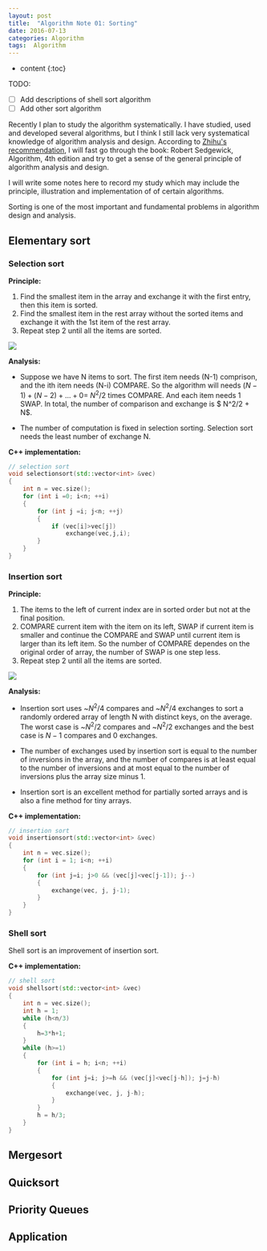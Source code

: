 ```yaml
---
layout: post
title:  "Algorithm Note 01: Sorting"
date: 2016-07-13
categories: Algorithm
tags:  Algorithm
---
```


* content
{:toc}

TODO: 

- [ ] Add descriptions of shell sort algorithm
- [ ] Add other sort algorithm

Recently I plan to study the algorithm systematically. I have studied, used and developed several algorithms, but I think I still lack very systematical knowledge of algorithm analysis
and design. According to [Zhihu's recommendation], I will fast go through the book: Robert Sedgewick, Algorithm, 4th edition and try to get a sense of the general principle of algorithm analysis and design. 

I will write some notes here to record my study which may include the principle, illustration and implementation of of certain algorithms.

Sorting is one of the most important and fundamental problems in algorithm design and analysis.


## Elementary sort

### Selection sort

**Principle:**

1. Find the smallest item in the array and exchange it with the first entry, then this item is sorted.
2. Find the smallest item in the rest array without the sorted items and exchange it with the 1st item of the rest array.
3. Repeat step 2 until all the items are sorted.

![ ]({{baseurl}}/images/selection_sort.png)


**Analysis:**

* Suppose we have N items to sort. The first item needs (N-1) comprison, and the ith item needs (N-i) COMPARE. So the algorithm will needs $(N-1)+(N-2)+...+0 = ~N^2/2$ times COMPARE. And each item needs 1 SWAP.  In total, the number of comparison and exchange is $ N^2/2 + N$. 

* The number of computation is fixed in selection sorting. Selection sort needs the least number of exchange N.

**C++ implementation:**

```cpp
// selection sort
void selectionsort(std::vector<int> &vec)
{
    int n = vec.size();
    for (int i =0; i<n; ++i)
    {
        for (int j =i; j<n; ++j) 
        {
            if (vec[i]>vec[j])
                exchange(vec,j,i);                
        }
    }
}
```

### Insertion sort

**Principle:**

1. The items to the left of current index are in sorted order but not at the final position.
2. COMPARE current item with the item on its left, SWAP if current item is smaller and continue the COMPARE and SWAP until current item is larger than its left item. So the number of COMPARE dependes on the original order of array, the number of SWAP is one step less.  
3. Repeat step 2 until all the items are sorted.

![ ]({{baseurl}}/images/insertion_sort.png)

**Analysis:**

* Insertion sort uses ~$N^2/4$ compares and ~$N^2/4$ exchanges to sort a randomly ordered array of length N with distinct keys, on the average. The worst case is ~$N^2/2$  compares and ~$N^2/2$  exchanges and the best case is $N-1$ compares and 0 exchanges.

* The number of exchanges used by insertion sort is equal to the number of inversions in the array, and the number of compares is at least equal to the number of inversions and at most equal to the number of inversions plus the array size minus 1.

* Insertion sort is an excellent method for partially sorted arrays and is also a fine method for tiny arrays.

**C++ implementation:**

```cpp
// insertion sort
void insertionsort(std::vector<int> &vec)
{
    int n = vec.size();
    for (int i = 1; i<n; ++i)
    {
        for (int j=i; j>0 && (vec[j]<vec[j-1]); j--)
        {
            exchange(vec, j, j-1);        
        }
    }
}
```

### Shell sort
Shell sort is an improvement of insertion sort.

**C++ implementation:**

```cpp
// shell sort
void shellsort(std::vector<int> &vec)
{
    int n = vec.size();
    int h = 1;
    while (h<n/3)
    {
        h=3*h+1;
    }       
    while (h>=1)
    {
        for (int i = h; i<n; ++i)
        {
            for (int j=i; j>=h && (vec[j]<vec[j-h]); j=j-h)
            {
                exchange(vec, j, j-h);            
            }        
        }    
        h = h/3;
    }
}
```

## Mergesort

## Quicksort

## Priority Queues

## Application

[Zhihu's recommendation]: http://www.zhihu.com/question/19981544
